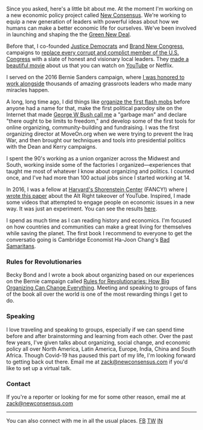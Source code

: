 Since you asked, here's a little bit about me. At the moment I'm working on a new economic policy project called [New Consensus](http://newconsensus.com). We're working to equip a new generation of leaders with powerful ideas about how we humans can make a better economic life for ourselves. We've been involved in launching and shaping the the [Green New Deal](https://www.vox.com/energy-and-environment/2018/12/21/18144138/green-new-deal-alexandria-ocasio-cortez). 

Before that, I co-founded [Justice Democrats](https://justicedemocrats.com/) and [Brand New Congress](http://brandnewcongress.org), campaigns to [replace every corrupt and complict member of the U.S. Congress](https://www.thenation.com/article/is-brand-new-congress-the-future-of-progressive-politics/) with a slate of honest and visionary local leaders. They [made a beautiful movie](https://knockdownthehouse.com) about us that you can watch on [YouTube](https://www.youtube.com/watch?v=YCSo2hZRcXk) or Netflix. 

I served on the 2016 Bernie Sanders campaign, where [I was honored to work alongside](https://www.bloomberg.com/politics/features/2016-02-24/behind-bernie-sanders-revolution-lies-a-meticulously-engineered-grassroots-network) thousands of amazing grassroots leaders who made many miracles happen.

A long, long time ago, I did things like [organize the first flash mobs](https://www.motherjones.com/politics/2000/12/organizing-online/) before anyone had a name for that, make the first political parodoy site on the Internet that made [George W Bush call me](https://www.washingtonpost.com/wp-srv/WPcap/1999-11/29/002r-112999-idx.html) a "garbage man" and declare "there ought to be limits to freedom," and develop some of the first tools for online organizing, community-building and fundraising. I was the first organizing director at MoveOn.org when we were trying to prevent the Iraq War, and then brought our techniques and tools into presidential politics with the Dean and Kerry campaigns.

I spent the 90's working as a union organizer across the Midwest and South, working inside some of the factories I organized—experiences that taught me most of whatever I know about organizing and politics. I counted once, and I've had more than 100 actual jobs since I started working at 14. 

In 2016, I was a fellow at [Harvard's Shorenstein Center](http://news.harvard.edu/gazette/story/newsplus/shorenstein-center-announces-spring-2017-fellows/) (FANCY!) where [I wrote this paper](https://shorensteincenter.org/anatomy-of-alt-right-youtuber/) about the Alt Right takeover of YouTube. Inspired, I made some videos that attempted to engage people on economic issues in a new way. It was just an experiment. You can see the results [here](https://www.youtube.com/channel/UCVrE6_b8mFBXkodk6gO54rg). 

I spend as much time as I can reading history and economics. I'm focused on how countries and communities can make a great living for themselves while saving the planet. The first book I recommend to everyone to get the conversatio going is Cambridge Economist Ha-Joon Chang's [Bad Samaritans](https://www.amazon.com/dp/B003Z9L4NA/).

### Rules for Revolutionaries

Becky Bond and I wrote a book about organizing based on our experiences on the Bernie campaign called [Rules for Revolutionaries: How Big Organizing Can Change Everything](https://www.amazon.com/Rules-Revolutionaries-Organizing-Change-Everything-ebook/dp/B01MG20YZ0). Meeting and speaking to groups of fans of the book all over the world is one of the most rewarding things I get to do.

### Speaking

I love traveling and speaking to groups, especially if we can spend time before and after brainstorming and learning from each other. Over the past few years, I've given talks about organizing, social change, and economic policy all over North America, Latin America, Europe, India, China and South Africa. Though Covid-19 has paused this part of my life, I'm looking forward to getting back out there. Email me at zack@newconsensus.com if you'd like to set up a virtual talk.

### Contact
If you're a reporter or looking for me for some other reason, email me at zack@newconsensus.com

_______

You can also connect with me in all the usual places. 
[FB](http://facebook.com/zackexley) [TW](http://twitter.com/zackexley) [IN](https://www.instagram.com/zackexley/)
